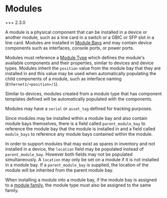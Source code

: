 # Modules

+++ 2.3.0

A module is a physical component that can be installed in a device or another module, such as a line card in a switch or a GBIC or SFP slot in a line card. Modules are installed in [Module Bays](modulebay.md) and may contain device components such as interfaces, console ports, or power ports.

Modules must reference a [Module Type](moduletype.md) which defines the module's available components and their properties, similar to devices and device types. Modules inherit the `position` value from the module bay that they are installed in and this value may be used when automatically populating the child components of a module, such as interface naming (`Ethernet1/<position>/1`).

Similar to devices, modules created from a module type that has component templates defined will be automatically populated with the components.

Modules may have a `serial` or `asset_tag` defined for tracking purposes.

Since modules may be installed within a module bay and also contain module bays themselves, there is a field called `parent_module_bay` to reference the module bay that the module is installed in and a field called `module_bays` to reference any module bays contained within the module.

In order to support modules that may exist as spares in inventory and not installed in a device, the `location` field may be populated instead of `parent_module_bay`. However both fields may not be populated simultaneously. A `location` may only be set on a module if it is not installed in a module bay. If a `parent_module_bay` is supplied, the location of the module will be inherited from the parent module bay.

When installing a module into a module bay, if the module bay is assigned to a [module family](modulefamily.md), the module type must also be assigned to the same family.
